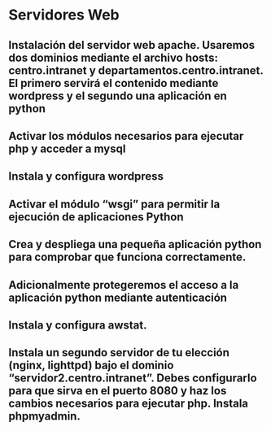 # Servidores Web

## Instalación del servidor web apache. Usaremos dos dominios mediante el archivo hosts: centro.intranet y departamentos.centro.intranet. El primero servirá el contenido mediante wordpress y el segundo una aplicación en python
## Activar los módulos necesarios para ejecutar php y acceder a mysql
## Instala y configura wordpress
## Activar el módulo “wsgi” para permitir la ejecución de aplicaciones Python
## Crea y despliega una pequeña aplicación python para comprobar que funciona correctamente.
## Adicionalmente protegeremos el acceso a la aplicación python mediante autenticación
## Instala y configura awstat.
## Instala un segundo servidor de tu elección (nginx, lighttpd) bajo el dominio “servidor2.centro.intranet”. Debes configurarlo para que sirva en el puerto 8080 y haz los cambios necesarios para ejecutar php. Instala phpmyadmin.
